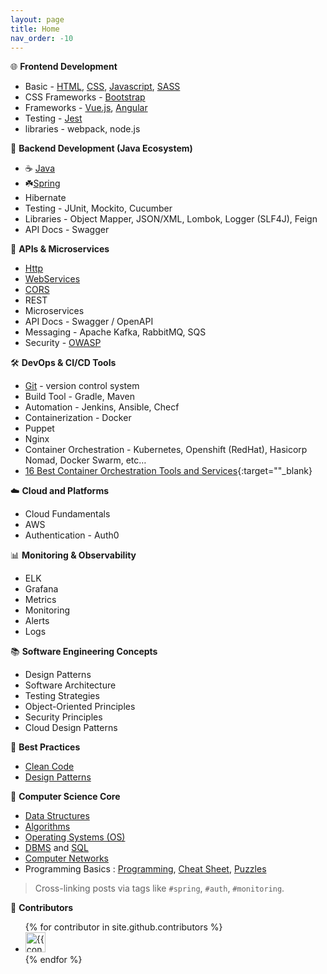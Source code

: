 ```yaml
---
layout: page
title: Home
nav_order: -10
---
```


🌐 **Frontend Development**
- Basic - [HTML](html), [CSS](css), [Javascript](js), [SASS](sass)
- CSS Frameworks - [Bootstrap](bootstrap)
- Frameworks - [Vue.js](vue), [Angular](angular)
- Testing - [Jest](jest)
- libraries - webpack, node.js

📙 **Backend Development (Java Ecosystem)**

- ☕ [Java](java/)
- ☘️[Spring](spring/)
- Hibernate
- Testing - JUnit, Mockito, Cucumber
- Libraries - Object Mapper, JSON/XML, Lombok, Logger (SLF4J), Feign
- API Docs - Swagger

🔁 **APIs & Microservices**
- [Http](http)
- [WebServices](webservices)
- [CORS](cors)
- REST
- Microservices
- API Docs - Swagger / OpenAPI
- Messaging - Apache Kafka, RabbitMQ, SQS
- Security - [OWASP](owasp)

🛠️  **DevOps & CI/CD Tools**

- [Git](git) - version control system
- Build Tool - Gradle, Maven
- Automation - Jenkins, Ansible, Checf
- Containerization - Docker
- Puppet
- Nginx
- Container Orchestration - Kubernetes, Openshift (RedHat), Hasicorp Nomad, Docker Swarm, etc…
- [16 Best Container Orchestration Tools and Services](https://devopscube.com/docker-container-clustering-tools/){:target=""_blank}

☁️ **Cloud and Platforms**
- Cloud Fundamentals
- AWS
- Authentication - Auth0

📊 **Monitoring & Observability**
- ELK
- Grafana
- Metrics
- Monitoring
- Alerts
- Logs

📚 **Software Engineering Concepts**
- Design Patterns
- Software Architecture
- Testing Strategies
- Object-Oriented Principles
- Security Principles
- Cloud Design Patterns

📕 **Best Practices**

- [Clean Code](clean-code)
- [Design Patterns](design-patterns)

🧠 **Computer Science Core**
- [Data Structures](ds)
- [Algorithms](algo)
- [Operating Systems (OS)](os)
- [DBMS](dbms) and [SQL](sql)
- [Computer Networks](networks)
- Programming Basics : [Programming](programming-basics), [Cheat Sheet](cheatsheet), [Puzzles](puzzles)

> Cross-linking posts via tags like `#spring`, `#auth`, `#monitoring`.


💁 **Contributors**

<ul class="list-style-none">
{% for contributor in site.github.contributors %}
  <li class="d-inline-block mr-1">
     <a href="{{ contributor.html_url }}"><img src="{{ contributor.avatar_url }}" width="32" height="32" alt="{{ contributor.login }}"></a>
  </li>
{% endfor %}
</ul>
